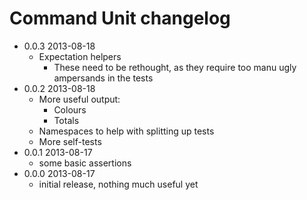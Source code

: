 # Command Unit changelog

- 0.0.3 2013-08-18
  * Expectation helpers
    - These need to be rethought, as they require too manu ugly ampersands in the tests
- 0.0.2 2013-08-18
  * More useful output:
    - Colours
    - Totals
  * Namespaces to help with splitting up tests
  * More self-tests
- 0.0.1 2013-08-17
  * some basic assertions
- 0.0.0 2013-08-17
  * initial release, nothing much useful yet